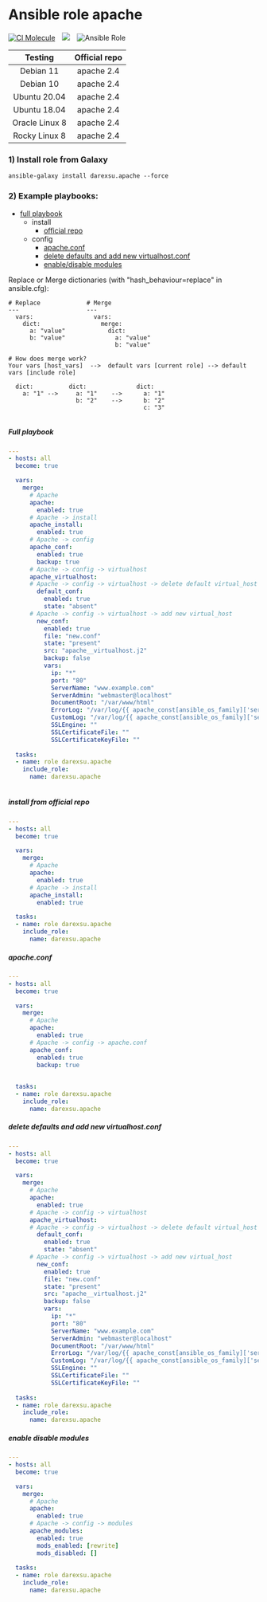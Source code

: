 # Ansible role apache
[![CI Molecule](https://github.com/darexsu/ansible-role-apache/actions/workflows/ci.yml/badge.svg)](https://github.com/darexsu/ansible-role-apache/actions/workflows/ci.yml)&emsp;![](https://img.shields.io/static/v1?label=idempotence&message=ok&color=success)&emsp;![Ansible Role](https://img.shields.io/ansible/role/d/58260?color=blue&label=downloads)

|  Testing         |  Official repo     |
| :--------------: | :----------------: |
| Debian 11        |  apache  2.4       |
| Debian 10        |  apache  2.4       |
| Ubuntu 20.04     |  apache  2.4       |
| Ubuntu 18.04     |  apache  2.4       |
| Oracle Linux 8   |  apache  2.4       |
| Rocky Linux 8    |  apache  2.4       |

### 1) Install role from Galaxy
```
ansible-galaxy install darexsu.apache --force
```

### 2) Example playbooks:
  
  - [full playbook](#full-playbook)  
    - install
      - [official repo](#install-from-official-repo)
    - config
      - [apache.conf](#apacheconf)
      - [delete defaults and add new virtualhost.conf](#delete-defaults-and-add-new-virtualhostconf)
      - [enable/disable modules](#enable-disable-modules)

Replace or Merge dictionaries (with "hash_behaviour=replace" in ansible.cfg):
```
# Replace             # Merge
---                   ---
  vars:                 vars:
    dict:                 merge:
      a: "value"            dict: 
      b: "value"              a: "value" 
                              b: "value"

# How does merge work?
Your vars [host_vars]  -->  default vars [current role] --> default vars [include role]
  
  dict:          dict:              dict:
    a: "1" -->     a: "1"    -->      a: "1"
                   b: "2"    -->      b: "2"
                                      c: "3"
    
```
##### Full playbook
```yaml
---
- hosts: all
  become: true

  vars:
    merge:
      # Apache
      apache:
        enabled: true
      # Apache -> install
      apache_install:
        enabled: true
      # Apache -> config
      apache_conf:
        enabled: true
        backup: true
      # Apache -> config -> virtualhost
      apache_virtualhost:
      # Apache -> config -> virtualhost -> delete default virtual_host
        default_conf:
          enabled: true
          state: "absent"
      # Apache -> config -> virtualhost -> add new virtual_host
        new_conf:
          enabled: true    
          file: "new.conf"
          state: "present"
          src: "apache__virtualhost.j2"
          backup: false
          vars:
            ip: "*"
            port: "80"
            ServerName: "www.example.com"
            ServerAdmin: "webmaster@localhost"
            DocumentRoot: "/var/www/html"
            ErrorLog: "/var/log/{{ apache_const[ansible_os_family]['service_name'] }}/error.log"
            CustomLog: "/var/log/{{ apache_const[ansible_os_family]['service_name'] }}/access.log combined"
            SSLEngine: ""
            SSLCertificateFile: ""
            SSLCertificateKeyFile: ""
  
  tasks:
  - name: role darexsu.apache
    include_role: 
      name: darexsu.apache
    
```
##### install from official repo
```yaml
---
- hosts: all
  become: true

  vars:
    merge:
      # Apache
      apache:
        enabled: true
      # Apache -> install
      apache_install:
        enabled: true

  tasks:
  - name: role darexsu.apache
    include_role: 
      name: darexsu.apache

```
##### apache.conf
```yaml
---
- hosts: all
  become: true

  vars:
    merge:
      # Apache
      apache:
        enabled: true
      # Apache -> config -> apache.conf
      apache_conf:
        enabled: true
        backup: true

  
  tasks:
  - name: role darexsu.apache
    include_role: 
      name: darexsu.apache

```
##### delete defaults and add new virtualhost.conf
```yaml
---
- hosts: all
  become: true

  vars:
    merge:
      # Apache
      apache:
        enabled: true
      # Apache -> config -> virtualhost
      apache_virtualhost:
      # Apache -> config -> virtualhost -> delete default virtual_host
        default_conf:
          enabled: true
          state: "absent"
      # Apache -> config -> virtualhost -> add new virtual_host
        new_conf:
          enabled: true    
          file: "new.conf"
          state: "present"
          src: "apache__virtualhost.j2"
          backup: false
          vars:
            ip: "*"
            port: "80"
            ServerName: "www.example.com"
            ServerAdmin: "webmaster@localhost"
            DocumentRoot: "/var/www/html"
            ErrorLog: "/var/log/{{ apache_const[ansible_os_family]['service_name'] }}/error.log"
            CustomLog: "/var/log/{{ apache_const[ansible_os_family]['service_name'] }}/access.log combined"
            SSLEngine: ""
            SSLCertificateFile: ""
            SSLCertificateKeyFile: ""
              
  tasks:
  - name: role darexsu.apache
    include_role: 
      name: darexsu.apache
```
##### enable disable modules
```yaml
---
- hosts: all
  become: true

  vars:
    merge:
      # Apache
      apache:
        enabled: true
      # Apache -> config -> modules
      apache_modules:
        enabled: true
        mods_enabled: [rewrite]
        mods_disabled: []
              
  tasks:
  - name: role darexsu.apache
    include_role: 
      name: darexsu.apache
```